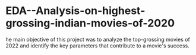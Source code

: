 # EDA--Analysis-on-highest-grossing-indian-movies-of-2020
he main objective of this project was to analyze the top-grossing movies of 2022 and identify the key parameters that contribute to a movie's success.
